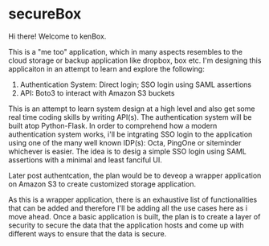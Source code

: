 # secureBox

Hi there! Welcome to kenBox.

This is a "me too" application, which in many aspects resembles to the cloud storage or backup application like dropbox, box etc. I'm designing this applicaiton in an attempt to learn and explore the following:

1) Authentication System: Direct login; SSO login using SAML assertions 
2) API: Boto3 to interact with Amazon S3 buckets

This is an attempt to learn system design at a high level and also get some real time coding skills by writing API(s). The authentication system will be built atop Python-Flask. In order to comprehend how a modern authentication system works, i'll be intgrating SSO login to the application using one of the many well known IDP(s): Octa, PingOne or siteminder whichever is easier. The idea is to desig a simple SSO login using SAML assertions with a minimal and least fanciful UI. 

Later post authentcation, the plan would be to deveop a wrapper application on Amazon S3 to create customized storage application.

As this is a wrapper application, there is an exhaustive list of functionalities that can be added and therefore I'll be adding all the use cases here as i move ahead. Once a basic application is built, the plan is to create a layer of security to secure the data that the application hosts and come up with different ways to ensure that the data is secure.

